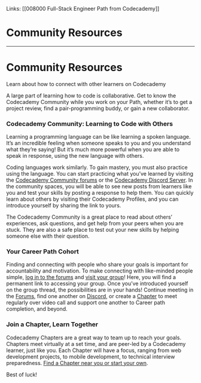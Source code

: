 Links: [[008000 Full-Stack Engineer Path from Codecademy]]
# Community Resources
---
# Community Resources

Learn about how to connect with other learners on Codecademy

A large part of learning how to code is collaborative. Get to know the Codecademy Community while you work on your Path, whether it’s to get a project review, find a pair-programming buddy, or gain a new collaborator.

### Codecademy Community: Learning to Code with Others

Learning a programming language can be like learning a spoken language. It’s an incredible feeling when someone speaks to you and you understand what they’re saying! But it’s much more powerful when you are able to speak in response, using the new language with others.

Coding languages work similarly. To gain mastery, you must also practice using the language. You can start practicing what you’ve learned by visiting the [Codecademy Community forums](https://discuss.codecademy.com/) or the [Codecademy Discord Server](https://discord.com/invite/codecademy). In the community spaces, you will be able to see new posts from learners like you and test your skills by posting a response to help them. You can quickly learn about others by visiting their Codecademy Profiles, and you can introduce yourself by sharing the link to yours.

The Codecademy Community is a great place to read about others’ experiences, ask questions, and get help from your peers when you are stuck. They are also a safe place to test out your new skills by helping someone else with their question.

### Your Career Path Cohort

Finding and connecting with people who share your goals is important for accountability and motivation. To make connecting with like-minded people simple, [log in to the forums](https://discuss.codecademy.com/) and [visit your group](http://codecademy.com/cohorts/full-stack-engineer-career-path)! Here, you will find a permanent link to accessing your group. Once you’ve introduced yourself on the group thread, the possibilities are in your hands! Continue meeting in the [Forums](https://discuss.codecademy.com/), find one another on [Discord](https://discord.com/invite/codecademy), or create a [Chapter](https://community.codecademy.com/) to meet regularly over video call and support one another to Career path completion, and beyond.

### Join a Chapter, Learn Together

Codecademy Chapters are a great way to team up to reach your goals. Chapters meet virtually at a set time, and are peer-led by a Codecademy learner, just like you. Each Chapter will have a focus, ranging from web development projects, to mobile development, to technical interview preparedness. [Find a Chapter near you or start your own](https://community.codecademy.com/).

Best of luck!